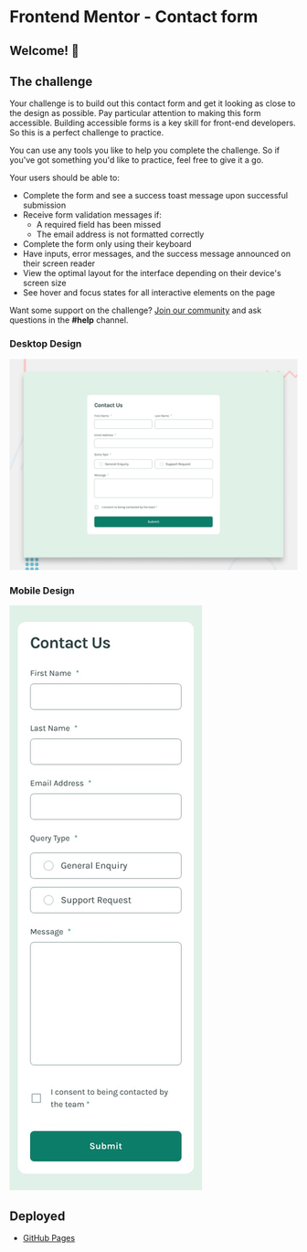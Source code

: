 # Frontend Mentor - Contact form
## Welcome! 👋



## The challenge

Your challenge is to build out this contact form and get it looking as close to the design as possible. Pay particular attention to making this form accessible. Building accessible forms is a key skill for front-end developers. So this is a perfect challenge to practice.

You can use any tools you like to help you complete the challenge. So if you've got something you'd like to practice, feel free to give it a go.

Your users should be able to: 

- Complete the form and see a success toast message upon successful submission
- Receive form validation messages if:
  - A required field has been missed
  - The email address is not formatted correctly
- Complete the form only using their keyboard
- Have inputs, error messages, and the success message announced on their screen reader
- View the optimal layout for the interface depending on their device's screen size
- See hover and focus states for all interactive elements on the page

Want some support on the challenge? [Join our community](https://www.frontendmentor.io/community) and ask questions in the **#help** channel.

### Desktop Design
![Design preview for the Contact form coding challenge](./design/desktop-preview.jpg)

### Mobile Design
<img src="https://github.com/BekCodingAddict/Frontendmentor.io-challanges/blob/master/contact-form/design/mobile-design.jpg"/>

## Deployed

- [GitHub Pages](https://pages.github.com/)
